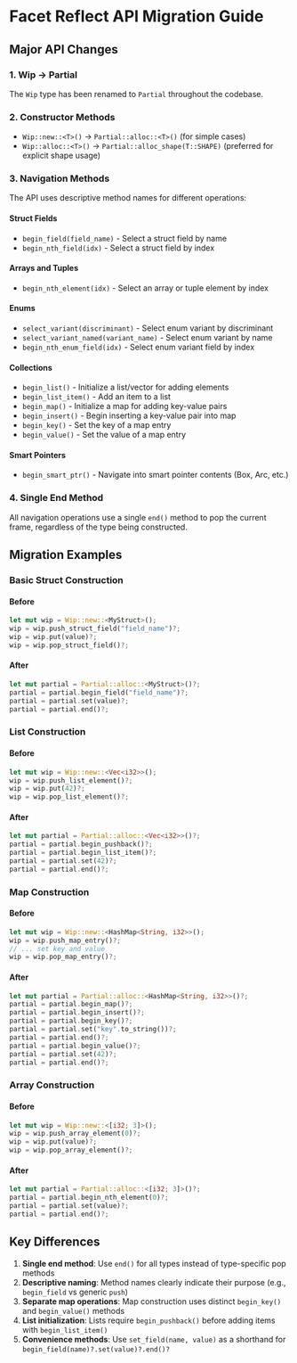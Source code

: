 # Facet Reflect API Migration Guide

## Major API Changes

### 1. Wip → Partial
The `Wip` type has been renamed to `Partial` throughout the codebase.

### 2. Constructor Methods
- `Wip::new::<T>()` → `Partial::alloc::<T>()` (for simple cases)
- `Wip::alloc::<T>()` → `Partial::alloc_shape(T::SHAPE)` (preferred for explicit shape usage)

### 3. Navigation Methods
The API uses descriptive method names for different operations:

#### Struct Fields
- `begin_field(field_name)` - Select a struct field by name
- `begin_nth_field(idx)` - Select a struct field by index

#### Arrays and Tuples
- `begin_nth_element(idx)` - Select an array or tuple element by index

#### Enums
- `select_variant(discriminant)` - Select enum variant by discriminant
- `select_variant_named(variant_name)` - Select enum variant by name
- `begin_nth_enum_field(idx)` - Select enum variant field by index

#### Collections
- `begin_list()` - Initialize a list/vector for adding elements
- `begin_list_item()` - Add an item to a list
- `begin_map()` - Initialize a map for adding key-value pairs
- `begin_insert()` - Begin inserting a key-value pair into map
- `begin_key()` - Set the key of a map entry
- `begin_value()` - Set the value of a map entry

#### Smart Pointers
- `begin_smart_ptr()` - Navigate into smart pointer contents (Box, Arc, etc.)

### 4. Single End Method
All navigation operations use a single `end()` method to pop the current frame, regardless of the type being constructed.

## Migration Examples

### Basic Struct Construction

#### Before
```rust
let mut wip = Wip::new::<MyStruct>();
wip = wip.push_struct_field("field_name")?;
wip = wip.put(value)?;
wip = wip.pop_struct_field()?;
```

#### After
```rust
let mut partial = Partial::alloc::<MyStruct>()?;
partial = partial.begin_field("field_name")?;
partial = partial.set(value)?;
partial = partial.end()?;
```

### List Construction

#### Before
```rust
let mut wip = Wip::new::<Vec<i32>>();
wip = wip.push_list_element()?;
wip = wip.put(42)?;
wip = wip.pop_list_element()?;
```

#### After
```rust
let mut partial = Partial::alloc::<Vec<i32>>()?;
partial = partial.begin_pushback()?;
partial = partial.begin_list_item()?;
partial = partial.set(42)?;
partial = partial.end()?;
```

### Map Construction

#### Before
```rust
let mut wip = Wip::new::<HashMap<String, i32>>();
wip = wip.push_map_entry()?;
// ... set key and value
wip = wip.pop_map_entry()?;
```

#### After
```rust
let mut partial = Partial::alloc::<HashMap<String, i32>>()?;
partial = partial.begin_map()?;
partial = partial.begin_insert()?;
partial = partial.begin_key()?;
partial = partial.set("key".to_string())?;
partial = partial.end()?;
partial = partial.begin_value()?;
partial = partial.set(42)?;
partial = partial.end()?;
```

### Array Construction

#### Before
```rust
let mut wip = Wip::new::<[i32; 3]>();
wip = wip.push_array_element(0)?;
wip = wip.put(value)?;
wip = wip.pop_array_element()?;
```

#### After
```rust
let mut partial = Partial::alloc::<[i32; 3]>()?;
partial = partial.begin_nth_element(0)?;
partial = partial.set(value)?;
partial = partial.end()?;
```

## Key Differences

1. **Single end method**: Use `end()` for all types instead of type-specific pop methods
2. **Descriptive naming**: Method names clearly indicate their purpose (e.g., `begin_field` vs generic `push`)
3. **Separate map operations**: Map construction uses distinct `begin_key()` and `begin_value()` methods
4. **List initialization**: Lists require `begin_pushback()` before adding items with `begin_list_item()`
5. **Convenience methods**: Use `set_field(name, value)` as a shorthand for `begin_field(name)?.set(value)?.end()?`
